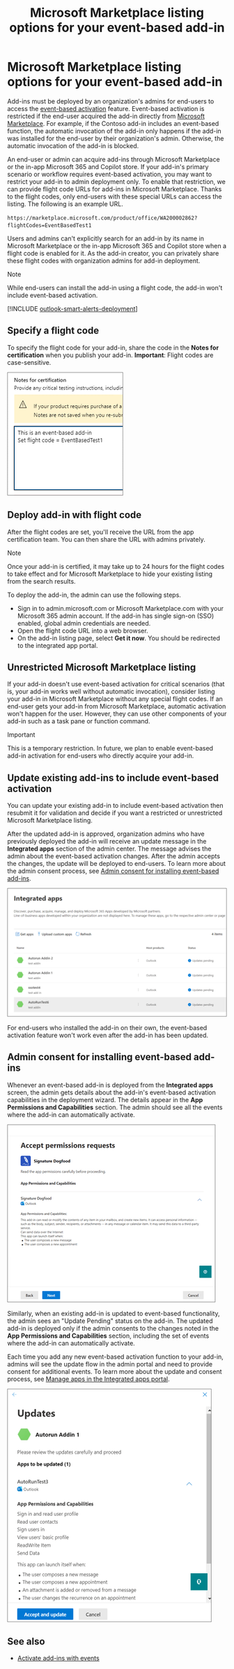 ﻿---
title: Microsoft Marketplace listing options for your event-based add-in
description: Learn about the Microsoft Marketplace listing options available for your Office Add-ins that implement event-based activation.
ms.date: 08/13/2025
ms.localizationpriority: medium
---

# Microsoft Marketplace listing options for your event-based add-in

Add-ins must be deployed by an organization's admins for end-users to access the [event-based activation](../develop/event-based-activation.md) feature. Event-based activation is restricted if the end-user acquired the add-in directly from [Microsoft Marketplace](https://marketplace.microsoft.com). For example, if the Contoso add-in includes an event-based function, the automatic invocation of the add-in only happens if the add-in was installed for the end-user by their organization's admin. Otherwise, the automatic invocation of the add-in is blocked.

An end-user or admin can acquire add-ins through Microsoft Marketplace or the in-app Microsoft 365 and Copilot store. If your add-in's primary scenario or workflow requires event-based activation, you may want to restrict your add-in to admin deployment only. To enable that restriction, we can provide flight code URLs for add-ins in Microsoft Marketplace. Thanks to the flight codes, only end-users with these special URLs can access the listing. The following is an example URL.

`https://marketplace.microsoft.com/product/office/WA200002862?flightCodes=EventBasedTest1`

Users and admins can't explicitly search for an add-in by its name in Microsoft Marketplace or the in-app Microsoft 365 and Copilot store when a flight code is enabled for it. As the add-in creator, you can privately share these flight codes with organization admins for add-in deployment.

> [!NOTE]
> While end-users can install the add-in using a flight code, the add-in won't include event-based activation.

[!INCLUDE [outlook-smart-alerts-deployment](../includes/outlook-smart-alerts-deployment.md)]

## Specify a flight code

To specify the flight code for your add-in, share the code in the **Notes for certification** when you publish your add-in. **Important**: Flight codes are case-sensitive.

![A sample request for flight code in Notes for certification screen during publishing process.](../images/outlook-publish-notes-for-certification.png)

## Deploy add-in with flight code

After the flight codes are set, you'll receive the URL from the app certification team. You can then share the URL with admins privately.

> [!NOTE]
> Once your add-in is certified, it may take up to 24 hours for the flight codes to take effect and for Microsoft Marketplace to hide your existing listing from the search results.

To deploy the add-in, the admin can use the following steps.

- Sign in to admin.microsoft.com or Microsoft Marketplace.com with your Microsoft 365 admin account. If the add-in has single sign-on (SSO) enabled, global admin credentials are needed.
- Open the flight code URL into a web browser.
- On the add-in listing page, select **Get it now**. You should be redirected to the integrated app portal.

## Unrestricted Microsoft Marketplace listing

If your add-in doesn't use event-based activation for critical scenarios (that is, your add-in works well without automatic invocation), consider listing your add-in in Microsoft Marketplace without any special flight codes. If an end-user gets your add-in from Microsoft Marketplace, automatic activation won't happen for the user. However, they can use other components of your add-in such as a task pane or function command.

> [!IMPORTANT]
> This is a temporary restriction. In future, we plan to enable event-based add-in activation for end-users who directly acquire your add-in.

## Update existing add-ins to include event-based activation

You can update your existing add-in to include event-based activation then resubmit it for validation and decide if you want a restricted or unrestricted Microsoft Marketplace listing.

After the updated add-in is approved, organization admins who have previously deployed the add-in will receive an update message in the **Integrated apps** section of the admin center. The message advises the admin about the event-based activation changes. After the admin accepts the changes, the update will be deployed to end-users. To learn more about the admin consent process, see [Admin consent for installing event-based add-ins](#admin-consent-for-installing-event-based-add-ins).

![App update notifications on the "Integrated apps" screen.](../images/outlook-deploy-update-notification.png)

For end-users who installed the add-in on their own, the event-based activation feature won't work even after the add-in has been updated.

## Admin consent for installing event-based add-ins

Whenever an event-based add-in is deployed from the **Integrated apps** screen, the admin gets details about the add-in's event-based activation capabilities in the deployment wizard. The details appear in the **App Permissions and Capabilities** section. The admin should see all the events where the add-in can automatically activate.

![The "Accept permissions requests" screen when deploying a new app.](../images/outlook-deploy-accept-permissions-requests.png)

Similarly, when an existing add-in is updated to event-based functionality, the admin sees an "Update Pending" status on the add-in. The updated add-in is deployed only if the admin consents to the changes noted in the **App Permissions and Capabilities** section, including the set of events where the add-in can automatically activate.

Each time you add any new event-based activation function to your add-in, admins will see the update flow in the admin portal and need to provide consent for additional events. To learn more about the update and consent process, see [Manage apps in the Integrated apps portal](/microsoft-365/admin/manage/test-and-deploy-microsoft-365-apps#manage-apps-in-the-integrated-apps-portal).

![The "Updates" flow when deploying an updated app.](../images/outlook-deploy-update-flow.png)

## See also

- [Activate add-ins with events](../develop/event-based-activation.md)
